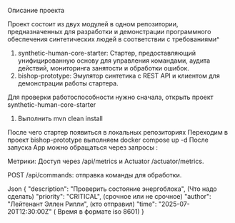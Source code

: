 Описание проекта

Проект состоит из двух модулей в одном репозитории, предназначенных для разработки и демонстрации программного обеспечения синтетических людей в соответствии с требованиями^

1) synthetic-human-core-starter: Стартер, предоставляющий унифицированную основу для управления командами, аудита действий, мониторинга занятости и обработки ошибок.
2) bishop-prototype: Эмулятор синтетика с REST API и клиентом для демонстрации работы стартера.

Для проверки работоспособности нужно сначала, открыть проект synthetic-human-core-starter
1) Выполнить mvn clean install

После чего стартер появиться в локальных репозиториях
Переходим в проект bishop-prototype выполняем docker compose up -d
После запуска App можно обращаться через запросы :

Метрики:
Доступ через /api/metrics и Actuator /actuator/metrics.

POST /api/commands: отправка команды для обработки.

Json
{
    "description": "Проверить состояние энергоблока", (Что надо сделать)
    "priority": "CRITICAL", (срочное или не срочное)
    "author": "Лейтенант Эллен Рипли", (кто отправил)
    "time": "2025-07-20T12:30:00Z" ( Время в формате iso 8601)
}
